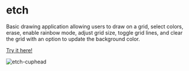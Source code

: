 # etch

Basic drawing application allowing users to draw on a grid, select colors, erase, enable rainbow mode, adjust grid size, toggle grid lines, and clear the grid with an option to update the background color.

[Try it here!](https://angeldlg.github.io/etch/)

![etch-cuphead](https://github.com/angeldlg/etch/assets/44849133/810322ab-bdd5-4693-9509-a656fb195609)
